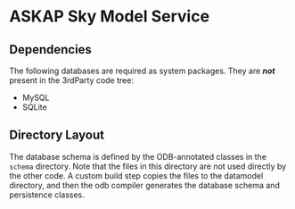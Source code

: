# ASKAP Sky Model Service

## Dependencies

The following databases are required as system packages. They are ***not***
present in the 3rdParty code tree:
* MySQL
* SQLite

## Directory Layout

The database schema is defined by the ODB-annotated classes in the `schema`
directory. Note that the files in this directory are not used directly by the
other code. A custom build step copies the files to the datamodel directory, and
then the odb compiler generates the database schema and persistence classes.
